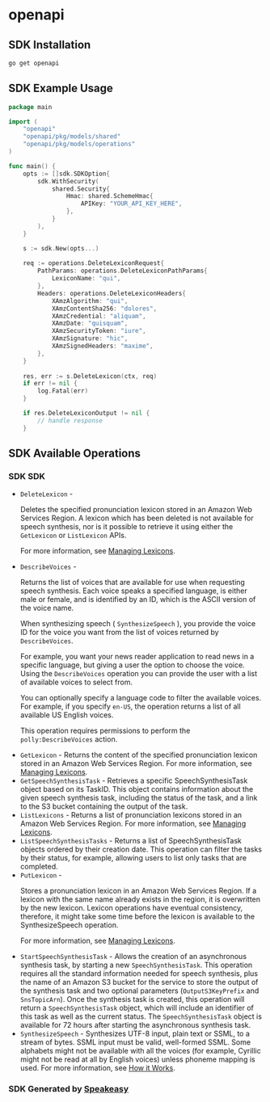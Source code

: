 # openapi

<!-- Start SDK Installation -->
## SDK Installation

```bash
go get openapi
```
<!-- End SDK Installation -->

## SDK Example Usage
<!-- Start SDK Example Usage -->
```go
package main

import (
    "openapi"
    "openapi/pkg/models/shared"
    "openapi/pkg/models/operations"
)

func main() {
    opts := []sdk.SDKOption{
        sdk.WithSecurity(
            shared.Security{
                Hmac: shared.SchemeHmac{
                    APIKey: "YOUR_API_KEY_HERE",
                },
            }
        ),
    }

    s := sdk.New(opts...)
    
    req := operations.DeleteLexiconRequest{
        PathParams: operations.DeleteLexiconPathParams{
            LexiconName: "qui",
        },
        Headers: operations.DeleteLexiconHeaders{
            XAmzAlgorithm: "qui",
            XAmzContentSha256: "dolores",
            XAmzCredential: "aliquam",
            XAmzDate: "quisquam",
            XAmzSecurityToken: "iure",
            XAmzSignature: "hic",
            XAmzSignedHeaders: "maxime",
        },
    }
    
    res, err := s.DeleteLexicon(ctx, req)
    if err != nil {
        log.Fatal(err)
    }

    if res.DeleteLexiconOutput != nil {
        // handle response
    }
```
<!-- End SDK Example Usage -->

<!-- Start SDK Available Operations -->
## SDK Available Operations

### SDK SDK

* `DeleteLexicon` - <p>Deletes the specified pronunciation lexicon stored in an Amazon Web Services Region. A lexicon which has been deleted is not available for speech synthesis, nor is it possible to retrieve it using either the <code>GetLexicon</code> or <code>ListLexicon</code> APIs.</p> <p>For more information, see <a href="https://docs.aws.amazon.com/polly/latest/dg/managing-lexicons.html">Managing Lexicons</a>.</p>
* `DescribeVoices` - <p>Returns the list of voices that are available for use when requesting speech synthesis. Each voice speaks a specified language, is either male or female, and is identified by an ID, which is the ASCII version of the voice name. </p> <p>When synthesizing speech ( <code>SynthesizeSpeech</code> ), you provide the voice ID for the voice you want from the list of voices returned by <code>DescribeVoices</code>.</p> <p>For example, you want your news reader application to read news in a specific language, but giving a user the option to choose the voice. Using the <code>DescribeVoices</code> operation you can provide the user with a list of available voices to select from.</p> <p> You can optionally specify a language code to filter the available voices. For example, if you specify <code>en-US</code>, the operation returns a list of all available US English voices. </p> <p>This operation requires permissions to perform the <code>polly:DescribeVoices</code> action.</p>
* `GetLexicon` - Returns the content of the specified pronunciation lexicon stored in an Amazon Web Services Region. For more information, see <a href="https://docs.aws.amazon.com/polly/latest/dg/managing-lexicons.html">Managing Lexicons</a>.
* `GetSpeechSynthesisTask` - Retrieves a specific SpeechSynthesisTask object based on its TaskID. This object contains information about the given speech synthesis task, including the status of the task, and a link to the S3 bucket containing the output of the task.
* `ListLexicons` - Returns a list of pronunciation lexicons stored in an Amazon Web Services Region. For more information, see <a href="https://docs.aws.amazon.com/polly/latest/dg/managing-lexicons.html">Managing Lexicons</a>.
* `ListSpeechSynthesisTasks` - Returns a list of SpeechSynthesisTask objects ordered by their creation date. This operation can filter the tasks by their status, for example, allowing users to list only tasks that are completed.
* `PutLexicon` - <p>Stores a pronunciation lexicon in an Amazon Web Services Region. If a lexicon with the same name already exists in the region, it is overwritten by the new lexicon. Lexicon operations have eventual consistency, therefore, it might take some time before the lexicon is available to the SynthesizeSpeech operation.</p> <p>For more information, see <a href="https://docs.aws.amazon.com/polly/latest/dg/managing-lexicons.html">Managing Lexicons</a>.</p>
* `StartSpeechSynthesisTask` - Allows the creation of an asynchronous synthesis task, by starting a new <code>SpeechSynthesisTask</code>. This operation requires all the standard information needed for speech synthesis, plus the name of an Amazon S3 bucket for the service to store the output of the synthesis task and two optional parameters (<code>OutputS3KeyPrefix</code> and <code>SnsTopicArn</code>). Once the synthesis task is created, this operation will return a <code>SpeechSynthesisTask</code> object, which will include an identifier of this task as well as the current status. The <code>SpeechSynthesisTask</code> object is available for 72 hours after starting the asynchronous synthesis task.
* `SynthesizeSpeech` - Synthesizes UTF-8 input, plain text or SSML, to a stream of bytes. SSML input must be valid, well-formed SSML. Some alphabets might not be available with all the voices (for example, Cyrillic might not be read at all by English voices) unless phoneme mapping is used. For more information, see <a href="https://docs.aws.amazon.com/polly/latest/dg/how-text-to-speech-works.html">How it Works</a>.

<!-- End SDK Available Operations -->

### SDK Generated by [Speakeasy](https://docs.speakeasyapi.dev/docs/using-speakeasy/client-sdks)
